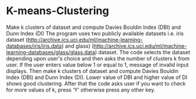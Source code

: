 # K-means-Clustering
Make k clusters of dataset and compute Davies Bouldin Index (DBI) and Dunn Index (DI)
The program uses two publicly available datasets i.e. iris dataset (http://archive.ics.uci.edu/ml/machine-learning-databases/iris/iris.data) and glass) (http://archive.ics.uci.edu/ml/machine-learning-databases/glass/glass.data) dataset. The code selects the dataset depending upon user's choice and then asks the number of clusters k from user. If the user enters value below 1 or equal to 1, message of invalid input displays. Then make k clusters of dataset and compute Davies Bouldin Index (DBI) and Dunn Index (DI). Lower value of DBI and higher value of DI shows good clustering. After that the code asks user if you want to check for more values of k, press ‘Y’ otherwise press any other key.
